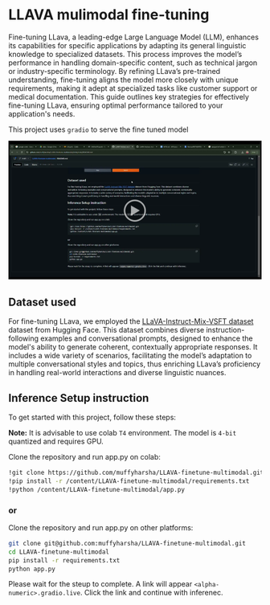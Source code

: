 # LLAVA mulimodal fine-tuning
Fine-tuning LLava, a leading-edge Large Language Model (LLM), enhances its capabilities for specific applications by adapting its general linguistic knowledge to specialized datasets. This process improves the model’s performance in handling domain-specific content, such as technical jargon or industry-specific terminology. By refining LLava’s pre-trained understanding, fine-tuning aligns the model more closely with unique requirements, making it adept at specialized tasks like customer support or medical documentation. This guide outlines key strategies for effectively fine-tuning LLava, ensuring optimal performance tailored to your application's needs.

This project uses ```gradio``` to serve the fine tuned model



[![Demo Video](images/demo_thumbnil.png)](https://drive.google.com/file/d/164KuH2qRzHLm7LFdbxZPDtqSzb1PAper/view?usp=sharing)


## Dataset used
For fine-tuning LLava, we employed the [LLaVA-Instruct-Mix-VSFT dataset](https://huggingface.co/datasets/HuggingFaceH4/llava-instruct-mix-vsft) dataset from Hugging Face. This dataset combines diverse instruction-following examples and conversational prompts, designed to enhance the model's ability to generate coherent, contextually appropriate responses. It includes a wide variety of scenarios, facilitating the model’s adaptation to multiple conversational styles and topics, thus enriching LLava’s proficiency in handling real-world interactions and diverse linguistic nuances.

## Inference Setup instruction
To get started with this project, follow these steps:

**Note:** It is advisable to use colab ```T4``` environment. The model is ```4-bit``` quantized and requires GPU. 


Clone the repository and run app.py on colab:

   ```bash
   !git clone https://github.com/muffyharsha/LLAVA-finetune-multimodal.git
   !pip install -r /content/LLAVA-finetune-multimodal/requirements.txt
   !python /content/LLAVA-finetune-multimodal/app.py
   ```

### or

Clone the repository and run app.py on other platforms:
   
   ```bash
   git clone git@github.com:muffyharsha/LLAVA-finetune-multimodal.git
   cd LLAVA-finetune-multimodal
   pip install -r requirements.txt
   python app.py
  ```

Please wait for the steup to complete. A link will appear ```<alpha-numeric>.gradio.live```. Click the link and continue with inferenec.
